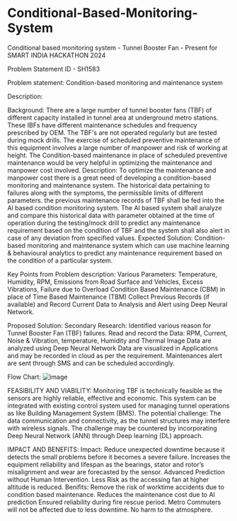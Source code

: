 # Conditional-Based-Monitoring-System

Conditional based monitoring system - Tunnel Booster Fan - Present for SMART INDIA HACKATHON 2024

Problem Statement ID - SH1583

Problem statement: Condition-based monitoring and maintenance system

Description:
  
  Background: There are a large number of tunnel booster fans (TBF) of different capacity installed in tunnel area at underground metro stations. These IBFs have different maintenance schedules and frequency prescribed by OEM. The TBF's are not operated regularly but are tested during mock drills. The exercise of scheduled preventive maintenance of this equipment involves a large number of manpower and risk of working at height. The Condition-based maintenance in place of scheduled preventive maintenance would be very helpful in optimizing the maintenance and manpower cost involved. Description: To optimize the maintenance and manpower cost there is a great need of developing a condition-based monitoring and maintenance system. The historical data pertaining to failures along with the symptoms, the permissible limits of different parameters. the previous maintenance records of TBF shall be fed into the Al based condition monitoring system. The Al based system shall analyze and compare this historical data with parameter obtained at the time of operation during the testing/mock drill to predict any maintenance requirement based on the condition of TBF and the system shall also alert in case of any deviation from specified values. Expected Solution: Condition-based monitoring and maintenance system which can use machine learning & behavioural analytics to predict any maintenance requirement based on the condition of a particular system.

Key Points from Problem description:
  Various Parameters: Temperature, Humidity, RPM, Emissions from Road Surface and Vehicles, Excess Vibrations, Failure due to Overload 
  Condition Based Maintenance (CBM) in place of Time Based Maintenance (TBM)
  Collect Previous  Records (if available) and Record Current Data to Analysis and Alert using Deep Neural Network.

Proposed Solution:
  Secondary Research: Identified various reason for Tunnel Booster Fan (TBF) failures.
  Read and record the Data: RPM, Current, Noise & Vibration, temperature, Humidity and Thermal Image
  Data are analyzed using Deep Neural Network
  Data are visualized in Applications and may be recorded in cloud as per the requirement.
  Maintenances alert are sent through SMS and can be scheduled accordingly.

Flow Chart:
  ![image](https://github.com/user-attachments/assets/8d44737e-a741-400b-a179-b4717b50b219)

FEASIBILITY AND VIABILITY:
  Monitoring TBF is technically feasible as the sensors are  highly reliable, effective and economic.
  This system can be integrated with existing control system used for managing tunnel operations as like Building Management System (BMS).
  The potential  challenge: The data communication and connectivity, as the      tunnel structures may interfere with wireless signals.
  The challenge may be countered by incorporating Deep Neural Network (ANN) through Deep learning (DL) approach.

IMPACT AND BENEFITS:
Impact:
  Reduce unexpected downtime because it detects the small problems before it becomes a severe failure.
  Increases the equipment reliability and lifespan as the bearings, stator and rotor’s misalignment and wear are forecasted by the sensor.
  Advanced Prediction without Human Intervention.
  Less Risk as the accessing fan at higher altitude is reduced.
Benifits:
  Remove the risk of worktime accidents due to condition based maintenance.
  Reduces the maintenance cost due to AI prediction
  Ensured reliability during fire rescue period.
  Metro Commuters will not be affected due to less downtime.
  No harm to the atmosphere.
